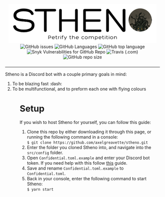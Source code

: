 <div style="text-align:center; padding: 10px" align="center">
    <img src="./public/logo.png" ondragstart="return false;" />
    <br/>
    <img alt="GitHub issues" src="https://img.shields.io/github/issues/axelgreavette/stheno?style=flat-square" />
    <img alt="GitHub Languages" src="https://img.shields.io/github/languages/count/axelgreavette/stheno?style=flat-square" />
    <img alt="GitHub top language" src="https://img.shields.io/github/languages/top/axelgreavette/stheno?style=flat-square" />
    <img alt="Snyk Vulnerabilities for GitHub Repo" src="https://img.shields.io/snyk/vulnerabilities/github/axelgreavette/stheno?style=flat-square" />
    <img alt="Travis (.com)" src="https://img.shields.io/travis/com/axelgreavette/stheno?style=flat-square" />
    <img alt="GitHub repo size" src="https://img.shields.io/github/repo-size/axelgreavette/stheno?style=flat-square" />
</div>
<hr />
<p>
    Stheno is a Discord bot with a couple primary goals in mind:
    <ul style="list-style-type: decimal">
        <li>To be blazing fast :dash:</li>
        <li>To be multifunctional, and to preform each one with flying colours</li>
    <ul>
</p>

<h1>Setup</h1>
<p>
    If you wish to host Stheno for yourself, you can follow this guide:
    <ul style="list-style-type: decimal">
        <li>Clone this repo by either downloading it through this page,  or running the following command in a console: <br> <code>$ git clone https://github.com/axelgreavette/stheno.git</code></li>
        <li>Enter the folder you cloned Stheno into, and navigate into the <code>src/config</code> folder.</li>
        <li>Open <code>Confidential.toml.example</code> and enter your Discord bot token. If you need help with this follow <a href="https://www.writebots.com/discord-bot-token/">this</a> guide.</li>
        <li>Save and rename <code>Confidential.toml.example</code> to <code>Confidential.toml</code>.
        <li>Back in your console, enter the following command to start Stheno:<br><code>$ yarn start</code>
    </ul>
</p>
